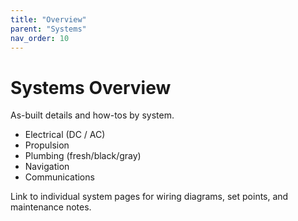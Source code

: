 ```yaml
---
title: "Overview"
parent: "Systems"
nav_order: 10
---
```


# Systems Overview

As-built details and how-tos by system.

- Electrical (DC / AC)
- Propulsion
- Plumbing (fresh/black/gray)
- Navigation
- Communications

Link to individual system pages for wiring diagrams, set points, and maintenance notes.
